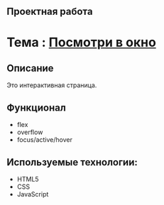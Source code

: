 ## Проектная работа

# Тема : [Посмотри в окно](https:)

## Описание
Это интерактивная страница.

## Функционал
* flex
* overflow
* focus/active/hover

## Используемые технологии:

* HTML5
* CSS
* JavaScript